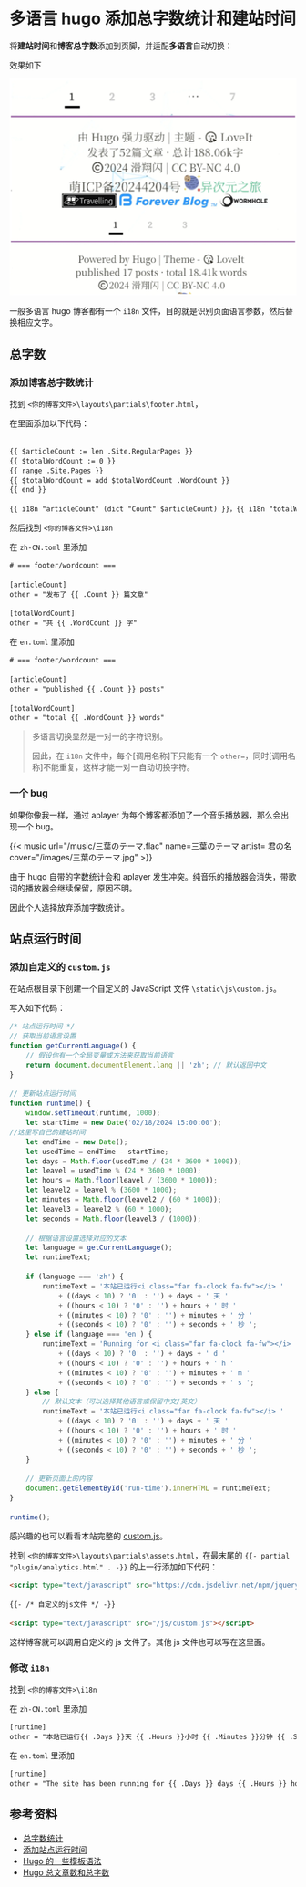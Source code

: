 # 多语言 hugo 添加总字数统计和建站时间



将**建站时间**和**博客总字数**添加到页脚，并适配**多语言**自动切换：

效果如下

![中英文效果图](/img/Hugo中英文建站.zh-cn-20240810161839711.webp)

一般多语言 hugo 博客都有一个 `i18n` 文件，目的就是识别页面语言参数，然后替换相应文字。
## 总字数

### 添加博客总字数统计

找到 `<你的博客文件>\layouts\partials\footer.html`，

在里面添加以下代码：

```HTML

{{ $articleCount := len .Site.RegularPages }}
{{ $totalWordCount := 0 }}
{{ range .Site.Pages }}
{{ $totalWordCount = add $totalWordCount .WordCount }}
{{ end }}

{{ i18n "articleCount" (dict "Count" $articleCount) }}，{{ i18n "totalWordCount" (dict "WordCount" $totalWordCount) }}。

```

然后找到 `<你的博客文件>\i18n`

在 `zh-CN.toml` 里添加

```HTML
# === footer/wordcount ===

[articleCount]
other = "发布了 {{ .Count }} 篇文章"

[totalWordCount]
other = "共 {{ .WordCount }} 字"
```

在 `en.toml` 里添加

```HTML
# === footer/wordcount ===

[articleCount]
other = "published {{ .Count }} posts"

[totalWordCount]
other = "total {{ .WordCount }} words"
```

>多语言切换显然是一对一的字符识别。
>
>因此，在 `i18n` 文件中，每个[调用名称]下只能有一个 `other=`，同时[调用名称]不能重复，这样才能一对一自动切换字符。

### 一个 bug

如果你像我一样，通过 aplayer 为每个博客都添加了一个音乐播放器，那么会出现一个 bug。

{{< music url="/music/三葉のテーマ.flac" name=三葉のテーマ artist= 君の名 cover="/images/三葉のテーマ.jpg" >}} 

由于 hugo 自带的字数统计会和 aplayer 发生冲突。纯音乐的播放器会消失，带歌词的播放器会继续保留，原因不明。

因此个人选择放弃添加字数统计。
## 站点运行时间

### 添加自定义的 `custom.js`

在站点根目录下创建一个自定义的 JavaScript 文件 `\static\js\custom.js`。

写入如下代码：

```js
/* 站点运行时间 */
// 获取当前语言设置
function getCurrentLanguage() {
    // 假设你有一个全局变量或方法来获取当前语言
    return document.documentElement.lang || 'zh'; // 默认返回中文
}

// 更新站点运行时间
function runtime() {
    window.setTimeout(runtime, 1000);
    let startTime = new Date('02/18/2024 15:00:00');
//这里写自己的建站时间
    let endTime = new Date();
    let usedTime = endTime - startTime;
    let days = Math.floor(usedTime / (24 * 3600 * 1000));
    let leavel = usedTime % (24 * 3600 * 1000);
    let hours = Math.floor(leavel / (3600 * 1000));
    let leavel2 = leavel % (3600 * 1000);
    let minutes = Math.floor(leavel2 / (60 * 1000));
    let leavel3 = leavel2 % (60 * 1000);
    let seconds = Math.floor(leavel3 / (1000));

    // 根据语言设置选择对应的文本
    let language = getCurrentLanguage();
    let runtimeText;

    if (language === 'zh') {
        runtimeText = '本站已运行<i class="far fa-clock fa-fw"></i> '
            + ((days < 10) ? '0' : '') + days + ' 天 '
            + ((hours < 10) ? '0' : '') + hours + ' 时 '
            + ((minutes < 10) ? '0' : '') + minutes + ' 分 '
            + ((seconds < 10) ? '0' : '') + seconds + ' 秒 ';
    } else if (language === 'en') {
        runtimeText = 'Running for <i class="far fa-clock fa-fw"></i> '
            + ((days < 10) ? '0' : '') + days + ' d '
            + ((hours < 10) ? '0' : '') + hours + ' h '
            + ((minutes < 10) ? '0' : '') + minutes + ' m '
            + ((seconds < 10) ? '0' : '') + seconds + ' s ';
    } else {
        // 默认文本（可以选择其他语言或保留中文/英文）
        runtimeText = '本站已运行<i class="far fa-clock fa-fw"></i> '
            + ((days < 10) ? '0' : '') + days + ' 天 '
            + ((hours < 10) ? '0' : '') + hours + ' 时 '
            + ((minutes < 10) ? '0' : '') + minutes + ' 分 '
            + ((seconds < 10) ? '0' : '') + seconds + ' 秒 ';
    }

    // 更新页面上的内容
    document.getElementById('run-time').innerHTML = runtimeText;
}

runtime();

```

感兴趣的也可以看看本站完整的 [custom.js](https://github.com/hzp2333/hzp2333.github.io/blob/master/js/custom.js)。

找到 `<你的博客文件>\layouts\partials\assets.html`，在最末尾的 `{{- partial "plugin/analytics.html" . -}}` 的上一行添加如下代码：
```html
<script type="text/javascript" src="https://cdn.jsdelivr.net/npm/jquery@2.1.3/dist/jquery.min.js"></script>

{{- /* 自定义的js文件 */ -}}

<script type="text/javascript" src="/js/custom.js"></script>
```

这样博客就可以调用自定义的 js 文件了。其他 js 文件也可以写在这里面。
### 修改 `i18n`


找到 `<你的博客文件>\i18n`

在 `zh-CN.toml` 里添加

```HTML
[runtime]
other = "本站已运行{{ .Days }}天 {{ .Hours }}小时 {{ .Minutes }}分钟 {{ .Seconds }}秒"
```

在 `en.toml` 里添加

```HTML
[runtime]
other = "The site has been running for {{ .Days }} days {{ .Hours }} hours {{ .Minutes }} minutes {{ .Seconds }} seconds"
```

## 参考资料

- [总字数统计]( https://thirdshire.com/hugo-stack-renovation/#%E6%80%BB%E5%AD%97%E6%95%B0%E7%BB%9F%E8%AE%A1%E5%8F%91%E8%A1%A8%E4%BA%86x%E7%AF%87%E6%96%87%E7%AB%A0%E5%85%B1%E8%AE%A1x%E5%AD%97 )
- [添加站点运行时间](https://lewky.cn/posts/hugo-3.2.html/#%E6%B7%BB%E5%8A%A0%E7%AB%99%E7%82%B9%E8%BF%90%E8%A1%8C%E6%97%B6%E9%97%B4)
- [Hugo 的一些模板语法](https://zishu.me/blog/213.html/)
- [Hugo 总文章数和总字数](https://flynx.dev/post/hugo-total-count/)

